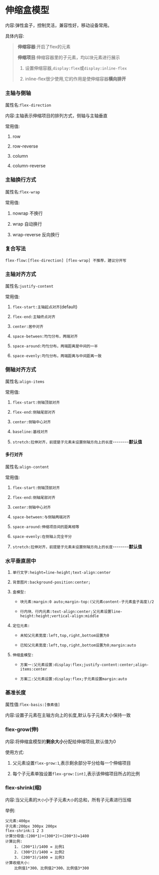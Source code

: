 # 伸缩盒模型

内容:弹性盒子，控制灵活，兼容性好，移动设备常用。

具体内容:

> **伸缩容器**:开启了flex的元素
> 
> **伸缩项目**:伸缩容器里的子元素，均以块元素进行展示
> 
> 1. 设置伸缩容器,`display:flex`或`display:inline-flex`
> 
> 2. inline-flex很少使用,它的作用是使伸缩容器**横向排开**

### 主轴与侧轴

属性名:`flex-direction`

内容:主轴表示伸缩项目的排列方式，侧轴与主轴垂直

常用值:

1. row

2. row-reverse

3. column

4. column-reverse

### 主轴换行方式

属性名:`flex-wrap`

常用值:

1. nowrap 不换行

2. wrap 自动换行

3. wrap-reverse 反向换行

### 复合写法

`flex-flow:[flex-direction] [flex-wrap] 不推荐，建议分开写`

### 主轴对齐方式

属性名:`justify-content`

常用值:

1. `flex-start:主轴起点对齐`(default)

2. `flex-end:主轴终点对齐`

3. `center:居中对齐`

4. `space-between:均匀分布，两端对齐`

5. `space-around:均匀分布，两端距离是中间的一半`

6. `space-evenly:均匀分布，两端距离与中间距离一致`

### 侧轴对齐方式

属性名:`align-items`

常用值:

1. `flex-start:侧轴顶部对齐`

2. `flex-end:侧轴尾部对齐`

3. `center:侧轴中心对齐`

4. `baseline:基线对齐`

5. `stretch:拉伸对齐，前提是子元素未设置侧轴方向上的长度`--------**默认值**

#### 多行对齐

属性名:`align-content`

常用值:

1. `flex-start:侧轴顶部对齐`

2. `flex-end:侧轴尾部对齐`

3. `center:侧轴中心对齐`

4. `space-between:与侧轴两端对齐`

5. `space-around:伸缩项目间的距离相等`

6. `space-evenly:在侧轴上完全平分`

7. `stretch:拉伸对齐，前提是子元素未设置侧轴方向上的长度`--------**默认值**

### 水平垂直居中

1. `单行文字:height=line-height;text-align:center`

2. `背景图片:background-position:center;`

3. `盒模型:`
   
   - `块元素:margin:0 auto;margin-top:(父元素content-子元素盒子高度)/2`
   
   - `行内块、行内元素:text-align:center;父元素设置line-height:height;vertical-align:middle`

4. `定位元素:`
   
   - `未知父元素宽度:left,top,right,bottom设置为0`
   
   - `已知父元素宽度:left,top,right,bottom设置为0;margin:auto`

5. `伸缩盒模型:`
   
   - `方案一:父元素设置:display:flex;justify-content:center;align-items:center`
   
   - `方案二:父元素设置:display:flex;子元素设置margin:auto`

### 基准长度

属性值:`flex-basis:[像素值]`

内容:设置子元素在主轴方向上的长度,默认与子元素大小保持一致

### flex-grow(伸)

内容:将伸缩盒模型的**剩余大小**分配给伸缩项目,默认值为0

使用方式:

1. 父元素设置`flex-grow:1`,表示剩余部分平分给每一个伸缩项目

2. 每个子元素单独设置`flex-grow:[int]`,表示该伸缩项目所占的比例

### flex-shrink(缩)

内容:当父元素的`大小`小于子元素`大小`的总和，所有子元素进行压缩

举例:

```textile
父元素:400px
子元素:200px 300px 200px
flex-shrink:1 2 3
计算分母值:(200*1)+(300*2)+(200*3)=1400
计算比例:
    1. (200*1)/1400 = 比例1
    2. (300*2)/1400 = 比例2
    3. (200*3)/1400 = 比例3
计算收缩大小:
    比例值1*300、比例值2*300、比例值3*300
```
